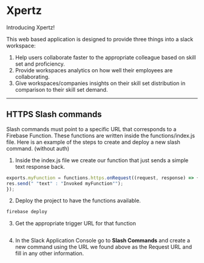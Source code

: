 # Xpertz

Introducing Xpertz!

This web based application is designed to provide three things into a slack workspace:

 1. Help users collaborate faster to the appropriate colleague based on skill set and proficiency.
 2. Provide workspaces analytics on how well their employees are collaborating.
 3. Give workspaces/companies insights on their skill set distribution in comparison to their skill set demand.

***

## HTTPS Slash commands

Slash commands must point to a specific URL that corresponds to a Firebase Function. These functions are written inside the functions/index.js file.
Here is an example of the steps to create and deploy a new slash command. (without auth)

1. Inside the index.js file we create our function that just sends a simple text response back.
```javascript
exports.myFunction = functions.https.onRequest((request, response) => {
res.send(" "text" : "Invoked myFunction"");
});
```
2. Deploy the project to have the functions available.

```bash
firebase deploy
```

3. Get the appropriate trigger URL for that function

```

```

4. In the Slack Application Console go to **Slash Commands** and create a new command using the URL we found above as the Request URL and fill in any other information.

